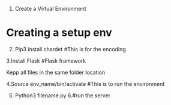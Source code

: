 1. Create a Virtual Environment
# Creating a setup env

2. Pip3 install chardet
#This is for the encoding

3.Install Flask
#Flask framework

Kepp all files in the same folder location

4.Source env_name/bin/activate
#This is to run the environment

5. Python3 filename.py
6.#run the server
